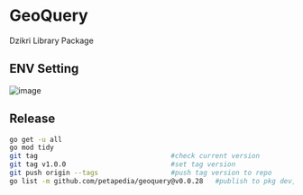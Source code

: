 # GeoQuery

Dzikri Library Package

## ENV Setting

![image](https://github.com/petapedia/geoquery/assets/11188109/1009c159-7cb2-4d0f-bf78-5ad590a307ad)

## Release

```sh
go get -u all
go mod tidy
git tag                                 #check current version
git tag v1.0.0                          #set tag version
git push origin --tags                  #push tag version to repo
go list -m github.com/petapedia/geoquery@v0.0.28   #publish to pkg dev, replace ORG/URL with your repo URL
```
